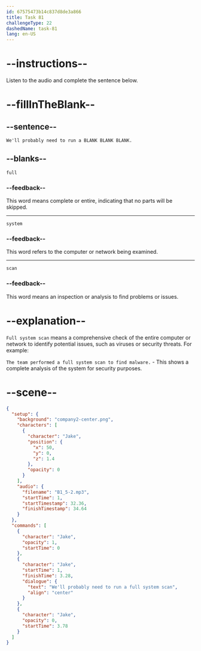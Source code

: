 ```yaml
---
id: 67575473b14c837d8de3a866
title: Task 81
challengeType: 22
dashedName: task-81
lang: en-US
---
```

<!-- (Audio) Jake: We'll probably need to run a full system scan. -->

# --instructions--

Listen to the audio and complete the sentence below.

# --fillInTheBlank--

## --sentence--

`We'll probably need to run a BLANK BLANK BLANK.`

## --blanks--

`full`

### --feedback--

This word means complete or entire, indicating that no parts will be skipped.

---

`system`

### --feedback--

This word refers to the computer or network being examined.

---

`scan`

### --feedback--

This word means an inspection or analysis to find problems or issues.

# --explanation--

`Full system scan` means a comprehensive check of the entire computer or network to identify potential issues, such as viruses or security threats. For example:

`The team performed a full system scan to find malware.` - This shows a complete analysis of the system for security purposes.  

# --scene--

```json
{
  "setup": {
    "background": "company2-center.png",
    "characters": [
      {
        "character": "Jake",
        "position": {
          "x": 50,
          "y": 0,
          "z": 1.4
        },
        "opacity": 0
      }
    ],
    "audio": {
      "filename": "B1_5-2.mp3",
      "startTime": 1,
      "startTimestamp": 32.36,
      "finishTimestamp": 34.64
    }
  },
  "commands": [
    {
      "character": "Jake",
      "opacity": 1,
      "startTime": 0
    },
    {
      "character": "Jake",
      "startTime": 1,
      "finishTime": 3.28,
      "dialogue": {
        "text": "We'll probably need to run a full system scan",
        "align": "center"
      }
    },
    {
      "character": "Jake",
      "opacity": 0,
      "startTime": 3.78
    }
  ]
}
```
